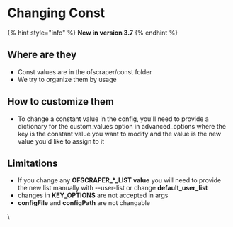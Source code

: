 # Changing Const

{% hint style="info" %}
**New in version 3.7**
{% endhint %}

## Where are they

* Const values are in the ofscraper/const folder&#x20;
* We try to organize them by usage

## How to customize them

* To change a constant value in the config, you'll need to provide a dictionary for the custom\_values option in advanced\_options where the key is the constant value you want to modify and the value is the new value you'd like to assign to it

## Limitations

* If you change any **OFSCRAPER\_\*\_LIST value** you will need to provide the new list manually with --user-list or change **default\_user\_list**
* changes in **KEY\_OPTIONS** are not accepted in args
* **configFile** and **configPath** are not changable









\
